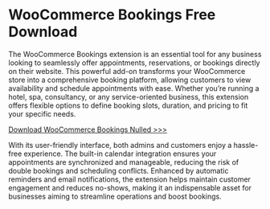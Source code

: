 # WooCommerce Bookings Free Download

The WooCommerce Bookings extension is an essential tool for any business looking to seamlessly offer appointments, reservations, or bookings directly on their website. This powerful add-on transforms your WooCommerce store into a comprehensive booking platform, allowing customers to view availability and schedule appointments with ease. Whether you’re running a hotel, spa, consultancy, or any service-oriented business, this extension offers flexible options to define booking slots, duration, and pricing to fit your specific needs.

[Download WooCommerce Bookings Nulled >>> ](https://codecheap.org/downloads/v-1-15-19-woocommerce-bookings-yukapo-com/)

With its user-friendly interface, both admins and customers enjoy a hassle-free experience. The built-in calendar integration ensures your appointments are synchronized and manageable, reducing the risk of double bookings and scheduling conflicts. Enhanced by automatic reminders and email notifications, the extension helps maintain customer engagement and reduces no-shows, making it an indispensable asset for businesses aiming to streamline operations and boost bookings.